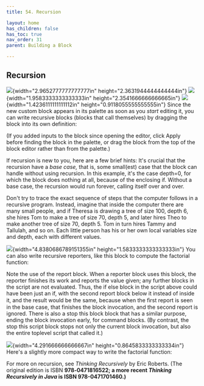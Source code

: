 ```yaml
---
title: 54. Recursion

layout: home
has_children: false
has_toc: true
nav_order: 31
parent: Building a Block

---
```


Recursion
---------

![](image514.png){width="2.9652777777777777in" height="2.3631944444444444in"\}
![](image515.png){width="1.9583333333333333in" height="2.3541666666666665in"\}
![](image516.png){width="1.4236111111111112in" height="0.9118055555555555in"\}
Since the new custom block appears in its
palette as soon as you *start* editing it, you can write recursive
blocks (blocks that call themselves) by dragging the block into its own
definition:

(If you added inputs to the block since opening the editor, click Apply
before finding the block in the palette, or drag the block from the top
of the block editor rather than from the palette.)

If recursion is new to you, here are a few brief hints: It's crucial
that the recursion have a *base case,* that is, some small(est) case
that the block can handle without using recursion. In this example, it's
the case depth=0, for which the block does nothing at all, because of
the enclosing if. Without a base case, the recursion would run forever,
calling itself over and over.

Don't try to trace the exact sequence of steps that the computer follows
in a recursive program. Instead, imagine that inside the computer there
are many small people, and if Theresa is drawing a tree of size 100,
depth 6, she hires Tom to make a tree of size 70, depth 5, and later
hires Theo to make another tree of size 70, depth 5. Tom in turn hires
Tammy and Tallulah, and so on. Each little person has his or her own
local variables size and depth, each with different values.

![](image517.png){width="4.8380686789151355in" height="1.5833333333333333in"\}
You can also write recursive reporters,
like this block to compute the factorial function:

Note the use of the report block. When a reporter block uses this block,
the reporter finishes its work and reports the value given; any further
blocks in the script are not evaluated. Thus, the if else block in the
script above could have been just an if, with the second report block
below it instead of inside it, and the result would be the same, because
when the ﬁrst report is seen in the base case, that finishes the block
invocation, and the second report is ignored. There is also a stop this
block block that has a similar purpose, ending the block invocation
early, for command blocks. (By contrast, the stop this script block
stops not only the current block invocation, but also the entire
toplevel script that called it.)

![](image521.png){width="4.291666666666667in" height="0.8645833333333334in"\}
Here's a slightly more compact way to
write the factorial function:

For more on recursion, see *Thinking Recursively* by Eric Roberts. (The
original edition is ISBN **978‑0471816522; a more recent *Thinking
Recursively in Java* is ISBN 978-0471701460.)**

